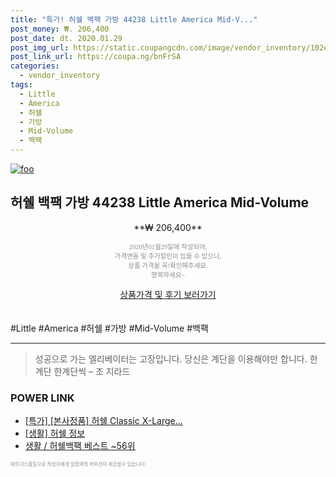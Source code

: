 ```yaml
--- 
title: "특가! 허쉘 백팩 가방 44238 Little America Mid-V..." 
post_money: ₩. 206,400 
post_date: dt. 2020.01.29 
post_img_url: https://static.coupangcdn.com/image/vendor_inventory/102e/7a1bd54cdae799d615678ae6942d68fd5e871afb0dba8f8c830622eb0cc4.jpg 
post_link_url: https://coupa.ng/bnFrSA 
categories: 
  - vendor_inventory 
tags: 
  - Little 
  - America 
  - 허쉘 
  - 가방 
  - Mid-Volume 
  - 백팩 
--- 
```

[![foo](https://static.coupangcdn.com/image/vendor_inventory/102e/7a1bd54cdae799d615678ae6942d68fd5e871afb0dba8f8c830622eb0cc4.jpg)](https://coupa.ng/bnFrSA) 

## 허쉘 백팩 가방 44238 Little America Mid-Volume 
<p style="text-align: center;">**₩ 206,400**</p> 
<p style="text-align: center;"><span style="color: #898c8f; font-family: Georgia,Times,serif; font-size: 0.75em;">2020년01월29일에 작성되어, <br>가격변동 및 추가할인이 있을 수 있으니,<br> 상품 가격을 꼭!확인해주세요.<br>행복하세요~</span> 
</p>	 
<div markdown="0" style="text-align: center;"><a href="https://coupa.ng/bnFrSA" class="btn btn--success">상품가격 및 후기 보러가기</a></div> 
<br><br> 
  #Little #America #허쉘 #가방 #Mid-Volume #백팩 
<hr> 

> 성공으로 가는 엘리베이터는 고장입니다. 당신은 계단을 이용해야만 합니다. 한계단 한계단씩 – 조 지라드 


### POWER LINK

* <a href="https://blog.naver.com/an0733/221788973606" target="_blank">[특가] [본사정품] 허쉘 Classic X-Large...</a>
* <a href="https://blog.naver.com/santokki14/221774792609" target="_blank"> [생활] 허쉘 정보 </a>
* <a href="https://blog.naver.com/santokki14/221788429306" target="_blank">생활 / 허쉘백팩 베스트 ~56위</a>

<span style="color: #898c8f; font-family: Georgia,Times,serif; font-size: 0.55em;">파트너스활동으로 작성자에게 일정액의 커미션이 제공될수 있습니다.</span> 
